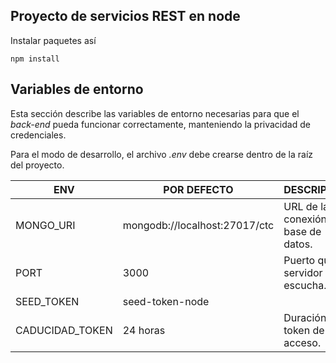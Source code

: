 ## Proyecto de servicios REST en node



Instalar paquetes así

``````
npm install
``````
## Variables de entorno

Esta sección describe las variables de entorno necesarias para que el *back-end* pueda funcionar correctamente, manteniendo la privacidad de credenciales.

Para el modo de desarrollo, el archivo *.env* debe crearse dentro de la raíz del proyecto.

| ENV             | POR DEFECTO                    | DESCRIPCIÓN                            |
| --------------- | ------------------------------ | -------------------------------------- |
| MONGO_URI       | mongodb://localhost:27017/ctc  | URL de la conexión a la base de datos. |
| PORT            | 3000                           | Puerto que el servidor escucha.        |
| SEED_TOKEN      | seed-token-node                |                                        |
| CADUCIDAD_TOKEN | 24 horas                       | Duración del token de acceso.          |

